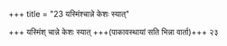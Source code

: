+++
title = "23 यस्मिंश्चान्ने केशः स्यात्"

+++
यस्मिंश् चान्ने केशः स्यात् +++(पाकावस्थायां सति भिन्ना वार्ता)+++ २३